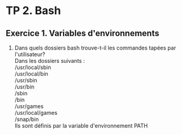 # TP 2. Bash

## Exercice 1. Variables d'environnements

1. Dans quels dossiers bash trouve-t-il les commandes tapées par l'utilisateur?   
Dans les dossiers suivants :  
/usr/local/sbin    
/usr/local/bin  
/usr/sbin  
/usr/bin  
/sbin  
/bin  
/usr/games  
/usr/local/games  
/snap/bin  
Ils sont définis par la variable d'environnement PATH  

